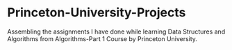 # Princeton-University-Projects
Assembling the assignments I have done while learning Data Structures and Algorithms from Algorithms-Part 1 Course by Princeton University.
